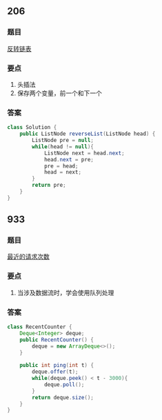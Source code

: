 ## 206

### 题目

[反转链表](https://leetcode.cn/problems/reverse-linked-list/)

### 要点

1. 头插法
2. 保存两个变量，前一个和下一个

### 答案

```java
class Solution {
    public ListNode reverseList(ListNode head) {
        ListNode pre = null;
        while(head != null){
            ListNode next = head.next; 
            head.next = pre;
            pre = head;
            head = next;
        }
        return pre;
    }
}
```



## 933

### 题目

[最近的请求次数](https://leetcode.cn/problems/number-of-recent-calls/)

### 要点

1. 当涉及数据流时，学会使用队列处理

### 答案

```java
class RecentCounter {
    Deque<Integer> deque;
    public RecentCounter() {
        deque = new ArrayDeque<>();
    }
    
    public int ping(int t) {
        deque.offer(t);
        while(deque.peek() < t - 3000){
            deque.poll();
        }
        return deque.size();
    }
}
```


